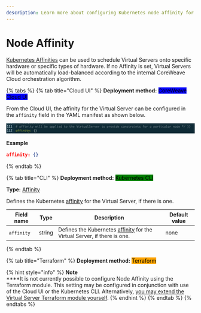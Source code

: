 ```yaml
---
description: Learn more about configuring Kubernetes node affinity for Virtual Servers.
---
```


# Node Affinity

[Kubernetes Affinities](https://kubernetes.io/docs/concepts/scheduling-eviction/assign-pod-node/#affinity-and-anti-affinity) can be used to schedule Virtual Servers onto specific hardware or specific types of hardware. If no Affinity is set, Virtual Servers will be automatically load-balanced according to the internal CoreWeave Cloud orchestration algorithm.

{% tabs %}
{% tab title="Cloud UI" %}
**Deployment method:** <mark style="background-color:blue;">CoreWeave Cloud UI</mark>

From the Cloud UI, the affinity for the Virtual Server can be configured in the `affinity` field in the YAML manifest as shown below.

![YAML manifest screenshot of affinity field.](<../../.gitbook/assets/image (14) (2) (1).png>)

**Example**

```json
affinity: {}
```
{% endtab %}

{% tab title="CLI" %}
**Deployment method:** <mark style="background-color:green;">Kubernetes CLI</mark>

<mark style="background-color:green;"></mark>

**Type:** [Affinity](https://pkg.go.dev/k8s.io/kubernetes/pkg/apis/core#Affinity)

Defines the Kubernetes [affinity](https://kubernetes.io/docs/concepts/scheduling-eviction/assign-pod-node/#affinity-and-anti-affinity) for the Virtual Server, if there is one.

| Field name | Type   | Description                                                                                                                                                                     | Default value |
| ---------- | ------ | ------------------------------------------------------------------------------------------------------------------------------------------------------------------------------- | ------------- |
| `affinity` | string | Defines the Kubernetes [affinity](https://kubernetes.io/docs/concepts/scheduling-eviction/assign-pod-node/#affinity-and-anti-affinity) for the Virtual Server, if there is one. | none          |
{% endtab %}

{% tab title="Terraform" %}
**Deployment method:** <mark style="background-color:orange;">Terraform</mark>

<mark style="background-color:orange;"></mark>

{% hint style="info" %}
**Note**\
****It is not currently possible to configure Node Affinity using the Terraform module. This setting may be configured in conjunction with use of the Cloud UI or the Kubernetes CLI. Alternatively, [you may extend the Virtual Server Terraform module yourself](../../../virtual-server/examples/terraform/vs.tf).
{% endhint %}
{% endtab %}
{% endtabs %}

